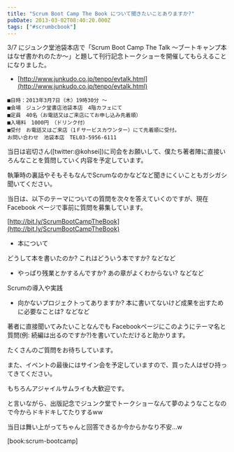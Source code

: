 ```yaml
---
title: "Scrum Boot Camp The Book について聞きたいことありますか?"
pubDate: 2013-03-02T08:40:20.000Z
tags: ["#scrumbcbook"]
---
```


3/7 にジュンク堂池袋本店で「Scrum Boot Camp The Talk 〜ブートキャンプ本はなぜ書かれのたか〜」と題して刊行記念トークショーを開催してもらえることになりました。

- [http://www.junkudo.co.jp/tenpo/evtalk.html](http://www.junkudo.co.jp/tenpo/evtalk.html)

```
■日時：2013年3月7日（木）19時30分 〜 
■会場　ジュンク堂書店池袋本店　4階カフェにて
■定員　40名（お電話又はご来店にてお申し込み先着順）
■入場料　1000円　（ドリンク付）
■受付　お電話又はご来店（1Ｆサービスカウンター）にて先着順に受付。
お問い合わせ　池袋本店　TEL03-5956-6111
```
当日は岩切さん([twitter:@kohsei])に司会をお願いして、僕たち著者陣に直接いろんなことを質問していく内容を予定しています。

執筆時の裏話やそもそもなんでScrumなのかなどなど聞きにくいこともガシガシ聞いてください。

当日は、以下のテーマについての質問を次々を答えていくのですが、現在 Facebook ページで事前に質問を募集しています。

[http://bit.ly/ScrumBootCampTheBook](http://bit.ly/ScrumBootCampTheBook)

- 本について

どうして本を書いたのか? これはどういう本ですか? などなど
- やっぱり残業とかするんですか? あの章がよくわからない? などなど

Scrumの導入や実践
- 向かないプロジェクトってありますか? 本に書いてないけど成果を出すために必要なことは? などなど

著者に直接聞いてみたいことなんでも
Facebookページにこのようにテーマ名と質問(例: 続編は出るのですか?)を書いていただけると助かります。

たくさんのご質問をお待ちしています。

また、イベントの最後にはサイン会を予定していますので、買った人はぜひ持ってきてください。

もちろんアジャイルサムライも大歓迎です。

と言いながら、出版記念でジュンク堂でトークショーなんて夢のようなことなので今からドキドキしてたりするww

当日は舞い上がってちゃんと回答できるか今からかなり不安...w


[book:scrum-bootcamp]
